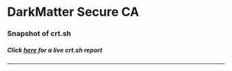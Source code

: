 # DarkMatter Secure CA
### Snapshot of crt.sh
##### Click [here](https://crt.sh/?q=A019811E4369CA4C62AAA80A1549613E60F6C5CED383AF9D79DF8F8F193F1DFE) for a live crt.sh report

---
